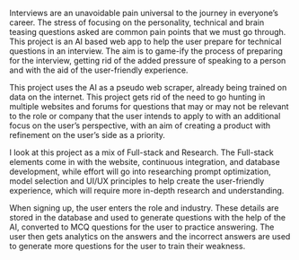 Interviews are an unavoidable pain universal to the journey in everyone’s career. The stress of focusing on the personality, technical and brain teasing questions asked are common pain points that we must go through. This project is an AI based web app to help the user prepare for technical questions in an interview. The aim is to game-ify the process of preparing for the interview, getting rid of the added pressure of speaking to a person and with the aid of the user-friendly experience.

This project uses the AI as a pseudo web scraper, already being trained on data on the internet. This project gets rid of the need to go hunting in multiple websites and forums for questions that may or may not be relevant to the role or company that the user intends to apply to with an additional focus on the user’s perspective, with an aim of creating a product with refinement on the user’s side as a priority.

I look at this project as a mix of Full-stack and Research. The Full-stack elements come in with the website, continuous integration, and database development, while effort will go into researching prompt optimization, model selection and UI/UX principles to help create the user-friendly experience, which will require more in-depth research and understanding. 

When signing up, the user enters the role and industry. These details are stored in the database and used to generate questions with the help of the AI, converted to MCQ questions for the user to practice answering. The user then gets analytics on the answers and the incorrect answers are used to generate more questions for the user to train their weakness. 
